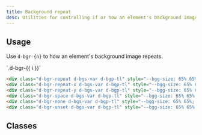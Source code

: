 ```yaml
---
title: Background repeat
desc: Utilities for controlling if or how an element's background image repeats.
---
```


## Usage

Use `d-bgr-{n}` to how an element's background image repeats.

<code-well-header class="d-fl-col4 d-fw-wrap d-flg12 d-p12 d-bgc-green-100 d-bgo50" custom>
  <div class="d-d-flex d-fd-column d-ai-center d-stack4" v-for="i in repeat">
      <div
        class="d-fl-center d-w128 d-h128 d-bgc-green-200 d-bar8 d-bc-purple-200 d-of-hidden d-bgp-tl d-bgs-var" style="--bgg-size: 65% 65%; background-image: url('https://cdn.jpegmini.com/user/images/slider_puffin_before_mobile.jpg');"
        :class="`d-bgr-${i}`"
      >
      </div>
      `.d-bgr-{{ i }}`
  </div>
</code-well-header>

```html
<div class="d-bgr-repeat d-bgs-var d-bgp-tl" style="--bgg-size: 65% 65%; background-image: url(...);">...</div>
<div class="d-bgr-repeat-x d-bgs-var d-bgp-tl" style="--bgg-size: 65% 65%; background-image: url(...);">...</div>
<div class="d-bgr-repeat-y d-bgs-var d-bgp-tl" style="--bgg-size: 65% 65%; background-image: url(...);">...</div>
<div class="d-bgr-space d-bgs-var d-bgp-tl" style="--bgg-size: 65% 65%; background-image: url(...);">...</div>
<div class="d-bgr-none d-bgs-var d-bgp-tl" style="--bgg-size: 65% 65%; background-image: url(...);">...</div>
<div class="d-bgr-unset d-bgs-var d-bgp-tl" style="--bgg-size: 65% 65%; background-image: url(...);">...</div>
```

<script setup>
const repeat = ['repeat', 'repeat-x', 'repeat-y', 'space', 'none', 'unset'];
</script>

## Classes

<utility-class-table>
  <template #content>
    <tbody>
      <tr v-for="i in repeat">
          <th scope="row" class="d-ff-mono d-fc-purple-400 d-fw-normal d-fs-100">.d-bgr-{{ i }}</th>
          <td class="d-ff-mono d-fs-100">
            background-repeat: {{ i }} !important;
          </td>
      </tr>
    </tbody>
  </template>
</utility-class-table>

